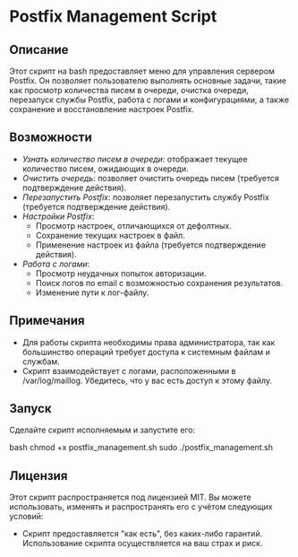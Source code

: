 # Postfix Management Script

## Описание

Этот скрипт на bash предоставляет меню для управления сервером Postfix. Он позволяет пользователю выполнять основные задачи, такие как просмотр количества писем в очереди, очистка очереди, перезапуск службы Postfix, работа с логами и конфигурациями, а также сохранение и восстановление настроек Postfix.

## Возможности

- *Узнать количество писем в очереди*: отображает текущее количество писем, ожидающих в очереди.
- *Очистить очередь*: позволяет очистить очередь писем (требуется подтверждение действия).
- *Перезапустить Postfix*: позволяет перезапустить службу Postfix (требуется подтверждение действия).
- *Настройки Postfix*:
  - Просмотр настроек, отличающихся от дефолтных.
  - Сохранение текущих настроек в файл.
  - Применение настроек из файла (требуется подтверждение действия).
- *Работа с логами*:
  - Просмотр неудачных попыток авторизации.
  - Поиск логов по email с возможностью сохранения результатов.
  - Изменение пути к лог-файлу.


## Примечания

- Для работы скрипта необходимы права администратора, так как большинство операций требует доступа к системным файлам и службам.
- Скрипт взаимодействует с логами, расположенными в /var/log/maillog. Убедитесь, что у вас есть доступ к этому файлу.


## Запуск

Сделайте скрипт исполняемым и запустите его:

bash
chmod +x postfix_management.sh
sudo ./postfix_management.sh

## Лицензия

Этот скрипт распространяется под лицензией MIT. Вы можете использовать, изменять и распространять его с учётом следующих условий:

- Скрипт предоставляется "как есть", без каких-либо гарантий. Использование скрипта осуществляется на ваш страх и риск.


